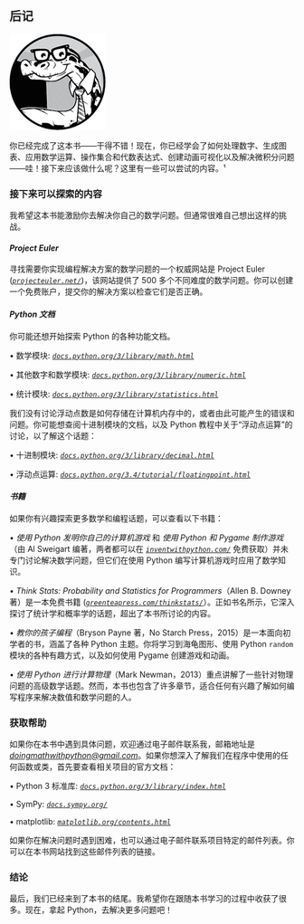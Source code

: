 ## **后记**

![image](img/common-01.jpg)

你已经完成了这本书——干得不错！现在，你已经学会了如何处理数字、生成图表、应用数学运算、操作集合和代数表达式、创建动画可视化以及解决微积分问题——哇！接下来应该做什么呢？这里有一些可以尝试的内容。¹

### **接下来可以探索的内容**

我希望这本书能激励你去解决你自己的数学问题。但通常很难自己想出这样的挑战。

#### ***Project Euler***

寻找需要你实现编程解决方案的数学问题的一个权威网站是 Project Euler (*[`projecteuler.net/`](https://projecteuler.net/)*)，该网站提供了 500 多个不同难度的数学问题。你可以创建一个免费账户，提交你的解决方案以检查它们是否正确。

#### ***Python 文档***

你可能还想开始探索 Python 的各种功能文档。

• 数学模块: *[`docs.python.org/3/library/math.html`](https://docs.python.org/3/library/math.html)*

• 其他数字和数学模块: *[`docs.python.org/3/library/numeric.html`](https://docs.python.org/3/library/numeric.html)*

• 统计模块: *[`docs.python.org/3/library/statistics.html`](https://docs.python.org/3/library/statistics.html)*

我们没有讨论浮动点数是如何存储在计算机内存中的，或者由此可能产生的错误和问题。你可能想查阅十进制模块的文档，以及 Python 教程中关于“浮动点运算”的讨论，以了解这个话题：

• 十进制模块: *[`docs.python.org/3/library/decimal.html`](https://docs.python.org/3/library/decimal.html)*

• 浮动点运算: *[`docs.python.org/3.4/tutorial/floatingpoint.html`](https://docs.python.org/3.4/tutorial/floatingpoint.html)*

#### ***书籍***

如果你有兴趣探索更多数学和编程话题，可以查看以下书籍：

• *使用 Python 发明你自己的计算机游戏* 和 *使用 Python 和 Pygame 制作游戏*（由 Al Sweigart 编著，两者都可以在 *[`inventwithpython.com/`](https://inventwithpython.com/)* 免费获取）并未专门讨论解决数学问题，但它们在使用 Python 编写计算机游戏时应用了数学知识。

• *Think Stats: Probability and Statistics for Programmers*（Allen B. Downey 著）是一本免费书籍 (*[`greenteapress.com/thinkstats/`](http://greenteapress.com/thinkstats/)*）。正如书名所示，它深入探讨了统计学和概率学的话题，超出了本书所讨论的内容。

• *教你的孩子编程*（Bryson Payne 著，No Starch Press，2015）是一本面向初学者的书，涵盖了各种 Python 主题。你将学习到海龟图形、使用 Python `random` 模块的各种有趣方式，以及如何使用 Pygame 创建游戏和动画。

• *使用 Python 进行计算物理*（Mark Newman，2013）重点讲解了一些针对物理问题的高级数学话题。然而，本书也包含了许多章节，适合任何有兴趣了解如何编写程序来解决数值和数学问题的人。

### **获取帮助**

如果你在本书中遇到具体问题，欢迎通过电子邮件联系我，邮箱地址是 *doingmathwithpython@gmail.com*。如果你想深入了解我们在程序中使用的任何函数或类，首先要查看相关项目的官方文档：

• Python 3 标准库: *[`docs.python.org/3/library/index.html`](https://docs.python.org/3/library/index.html)*

• SymPy: *[`docs.sympy.org/`](http://docs.sympy.org/)*

• matplotlib: *[`matplotlib.org/contents.html`](http://matplotlib.org/contents.html)*

如果你在解决问题时遇到困难，也可以通过电子邮件联系项目特定的邮件列表。你可以在本书网站找到这些邮件列表的链接。

### **结论**

最后，我们已经来到了本书的结尾。我希望你在跟随本书学习的过程中收获了很多。现在，拿起 Python，去解决更多问题吧！
